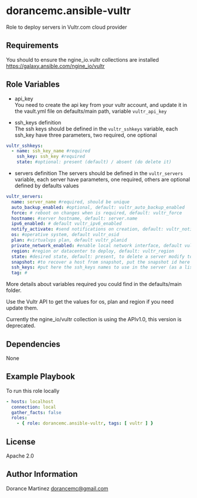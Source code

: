 dorancemc.ansible-vultr
=========

Role to deploy servers in Vultr.com cloud provider   


Requirements
------------

You should to ensure the ngine_io.vultr collections are installed https://galaxy.ansible.com/ngine_io/vultr  


Role Variables
--------------

* api_key  
You need to create the api key from your vultr account, and update it in the vault.yml file on defaults/main path, variable `vultr_api_key`  

* ssh_keys definition  
The ssh keys should be defined in the `vultr_sshkeys` variable, each ssh_key have three parameters, two required, one optional
```yaml
vultr_sshkeys:
  - name: ssh_key_name #required
    ssh_key: ssh_key #required
    state: #optional: present (default) / absent (do delete it)
```

* servers definition
The servers should be defined in the `vultr_servers` variable, each server have  parameters, one required, others are optional defined by defaults values  

```yaml
vultr_servers:
  name: server_name #required, should be unique
  auto_backup_enabled: #optional, default: vultr_auto_backup_enabled
  force: # reboot on changes when is required, default: vultr_force
  hostname: #server hostname, default: server.name
  ipv6_enabled: # default vultr_ipv6_enabled
  notify_activate: #send notifications on creation, default: vultr_notify_activate
  os: #operative system, default vultr_osid
  plan: #virtualvps plan, default vultr_planid
  private_network_enabled: #enable local network interface, default vultr_private_network_enabled
  region: #region or datacenter to deploy, default: vultr_region
  state: #desired state, default: present, to delete a server modify to absent
  snapshot: #to recover a host from snapshot, put the snapshot id here
  ssh_keys: #put here the ssh_keys names to use in the server (as a list), should be exist as a name in vultr, default: vultr_sshkeysid
  tag: #
```

More details about variables required you could find in the defaults/main folder.  

Use the Vultr API to get the values for os, plan and region if you need update them.  

Currently the ngine_io/vultr collection is using the APIv1.0, this version is deprecated.  

Dependencies
------------

None  


Example Playbook
----------------

To run this role locally  

```yaml
- hosts: localhost
  connection: local
  gather_facts: false
  roles:
    - { role: dorancemc.ansible-vultr, tags: [ vultr ] }  
```  


License
-------

Apache 2.0  


Author Information
------------------

Dorance Martinez dorancemc@gmail.com
